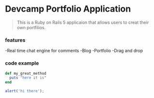 # Devcamp Portfolio Application

> This is a Ruby on Rails 5 applicaion that allows users to creat their own portfilios.

### features

-Real time chat engine for comments
-Blog
-Portfolio
-Drag and drop

### code example

```ruby
def my_great_method
  puts "here it is"
end
```

```javascript
alert('hi there');
```
